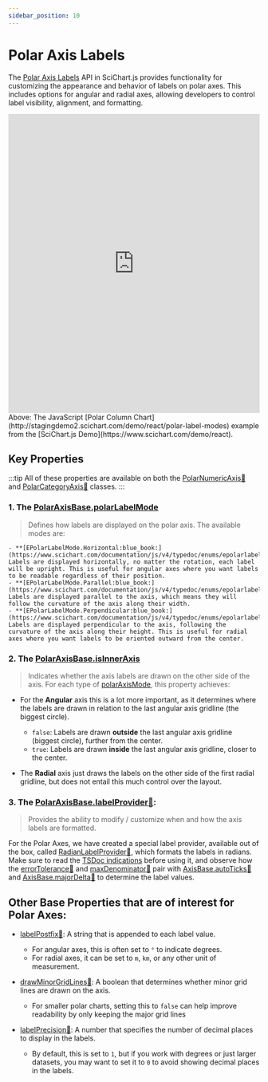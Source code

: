 ```yaml
---
sidebar_position: 10
---
```


# Polar Axis Labels

The [Polar Axis Labels](https://www.scichart.com/documentation/js/v4/typedoc/classes/polaraxisbase.html#polarlabelmode) API in SciChart.js provides functionality for customizing the appearance and behavior of labels on polar axes. This includes options for angular and radial axes, allowing developers to control label visibility, alignment, and formatting.

<iframe src="http://stagingdemo2.scichart.com/demo/iframe/polar-label-modes" width="100%" height="600px" frameborder="0"></iframe>

<div style={{textAlign: "center"}}>
Above: The JavaScript [Polar Column Chart](http://stagingdemo2.scichart.com/demo/react/polar-label-modes) example from the [SciChart.js Demo](https://www.scichart.com/demo/react).
</div>

## Key Properties

:::tip
All of these properties are available on both the [PolarNumericAxis:blue_book:](https://www.scichart.com/documentation/js/v4/typedoc/classes/polarnumericaxis.html) and [PolarCategoryAxis:blue_book:](https://www.scichart.com/documentation/js/v4/typedoc/classes/polarcategoryaxis.html) classes.
:::

### 1. The [PolarAxisBase.polarLabelMode](https://www.scichart.com/documentation/js/v4/typedoc/classes/polaraxisbase.html#polarlabelmode)
> Defines how labels are displayed on the polar axis. The available modes are:

    - **[EPolarLabelMode.Horizontal:blue_book:](https://www.scichart.com/documentation/js/v4/typedoc/enums/epolarlabelmode.html#horizontal)**: Labels are displayed horizontally, no matter the rotation, each label will be upright. This is useful for angular axes where you want labels to be readable regardless of their position.
    - **[EPolarLabelMode.Parallel:blue_book:](https://www.scichart.com/documentation/js/v4/typedoc/enums/epolarlabelmode.html#parallel)**: Labels are displayed parallel to the axis, which means they will follow the curvature of the axis along their width.
    - **[EPolarLabelMode.Perpendicular:blue_book:](https://www.scichart.com/documentation/js/v4/typedoc/enums/epolarlabelmode.html#perpendicular)**: Labels are displayed perpendicular to the axis, following the curvature of the axis along their height. This is useful for radial axes where you want labels to be oriented outward from the center.

### 2. The [PolarAxisBase.isInnerAxis](https://www.scichart.com/documentation/js/v4/typedoc/classes/polaraxisbase.html#isinneraxis)
> Indicates whether the axis labels are drawn on the other side of the axis. For each type of [polarAxisMode](https://www.scichart.com/documentation/js/v4/typedoc/enums/epolaraxismode.html), this property achieves:

- For the **Angular** axis this is a lot more important, as it determines where the labels are drawn in relation to the last angular axis gridline (the biggest circle).
  - `false`: Labels are drawn **outside** the last angular axis gridline (biggest circle), further from the center.
  - `true`: Labels are drawn **inside** the last angular axis gridline, closer to the center.

- The **Radial** axis just draws the labels on the other side of the first radial gridline, but does not entail this much control over the layout.

### 3. The [PolarAxisBase.labelProvider:blue_book:](https://www.scichart.com/documentation/js/v4/typedoc/classes/polaraxisbase.html#labelprovider): 
> Provides the ability to modify / customize when and how the axis labels are formatted. 

For the Polar Axes, we have created a special label provider, available out of the box, called [RadianLabelProvider:blue_book:](https://www.scichart.com/documentation/js/v4/typedoc/classes/radianlabelprovider.html), which formats the labels in radians. Make sure to read the [TSDoc indications](https://www.scichart.com/documentation/js/v4/typedoc/classes/radianlabelprovider.html) before using it, and observe how the [errorTolerance:blue_book:](https://www.scichart.com/documentation/js/v4/typedoc/classes/radianlabelprovider.html#errortolerance) and [maxDenominator:blue_book:](https://www.scichart.com/documentation/js/v4/typedoc/classes/radianlabelprovider.html#maxdenominator) pair with [AxisBase.autoTicks:blue_book:](https://www.scichart.com/documentation/js/v4/typedoc/classes/axisbase.html#autoticks) and [AxisBase.majorDelta:blue_book:](https://www.scichart.com/documentation/js/v4/typedoc/classes/axisbase.html#majordelta) to determine the label values.

## Other Base Properties that are of interest for Polar Axes:

- [labelPostfix:blue_book:](https://www.scichart.com/documentation/js/v4/typedoc/classes/axisbase.html#labelpostfix): A string that is appended to each label value. 
  - For angular axes, this is often set to `°` to indicate degrees.
  - For radial axes, it can be set to `m`, `km`, or any other unit of measurement.

- [drawMinorGridLines:blue_book:](https://www.scichart.com/documentation/js/v4/typedoc/classes/axisbase.html#drawminorgirdlines): A boolean that determines whether minor grid lines are drawn on the axis. 
  - For smaller polar charts, setting this to `false` can help improve readability by only keeping the major grid lines

- [labelPrecision:blue_book:](https://www.scichart.com/documentation/js/v4/typedoc/classes/axisbase.html#labelprecision): A number that specifies the number of decimal places to display in the labels. 
  - By default, this is set to `1`, but if you work with degrees or just larger datasets, you may want to set it to `0` to avoid showing decimal places in the labels.

